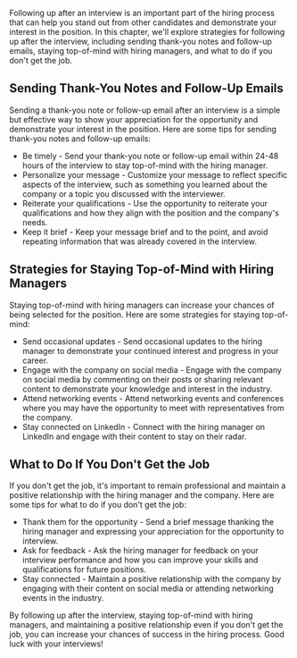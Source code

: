
Following up after an interview is an important part of the hiring process that can help you stand out from other candidates and demonstrate your interest in the position. In this chapter, we'll explore strategies for following up after the interview, including sending thank-you notes and follow-up emails, staying top-of-mind with hiring managers, and what to do if you don't get the job.

Sending Thank-You Notes and Follow-Up Emails
--------------------------------------------

Sending a thank-you note or follow-up email after an interview is a simple but effective way to show your appreciation for the opportunity and demonstrate your interest in the position. Here are some tips for sending thank-you notes and follow-up emails:

* Be timely - Send your thank-you note or follow-up email within 24-48 hours of the interview to stay top-of-mind with the hiring manager.
* Personalize your message - Customize your message to reflect specific aspects of the interview, such as something you learned about the company or a topic you discussed with the interviewer.
* Reiterate your qualifications - Use the opportunity to reiterate your qualifications and how they align with the position and the company's needs.
* Keep it brief - Keep your message brief and to the point, and avoid repeating information that was already covered in the interview.

Strategies for Staying Top-of-Mind with Hiring Managers
-------------------------------------------------------

Staying top-of-mind with hiring managers can increase your chances of being selected for the position. Here are some strategies for staying top-of-mind:

* Send occasional updates - Send occasional updates to the hiring manager to demonstrate your continued interest and progress in your career.
* Engage with the company on social media - Engage with the company on social media by commenting on their posts or sharing relevant content to demonstrate your knowledge and interest in the industry.
* Attend networking events - Attend networking events and conferences where you may have the opportunity to meet with representatives from the company.
* Stay connected on LinkedIn - Connect with the hiring manager on LinkedIn and engage with their content to stay on their radar.

What to Do If You Don't Get the Job
-----------------------------------

If you don't get the job, it's important to remain professional and maintain a positive relationship with the hiring manager and the company. Here are some tips for what to do if you don't get the job:

* Thank them for the opportunity - Send a brief message thanking the hiring manager and expressing your appreciation for the opportunity to interview.
* Ask for feedback - Ask the hiring manager for feedback on your interview performance and how you can improve your skills and qualifications for future positions.
* Stay connected - Maintain a positive relationship with the company by engaging with their content on social media or attending networking events in the industry.

By following up after the interview, staying top-of-mind with hiring managers, and maintaining a positive relationship even if you don't get the job, you can increase your chances of success in the hiring process. Good luck with your interviews!
